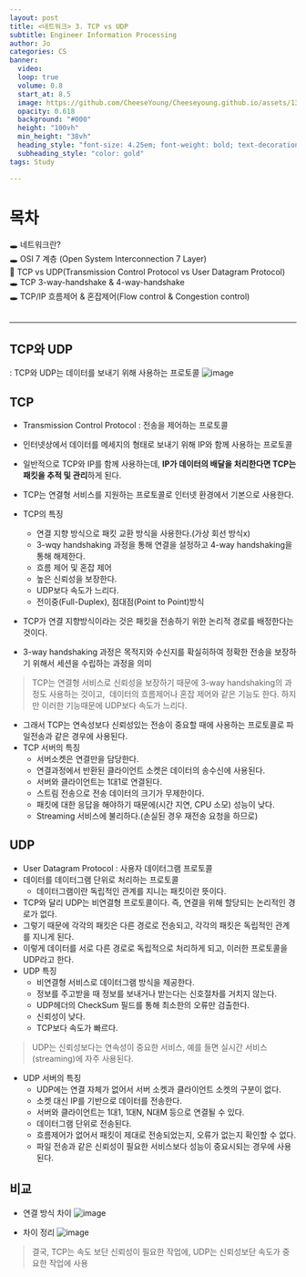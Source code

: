 ```yaml
---
layout: post
title: <네트워크> 3. TCP vs UDP
subtitle: Engineer Information Processing
author: Jo
categories: CS
banner:
  video: 
  loop: true
  volume: 0.8
  start_at: 8.5
  image: https://github.com/CheeseYoung/Cheeseyoung.github.io/assets/132384527/37936439-4898-4312-b02f-48742fe0f8be
  opacity: 0.618
  background: "#000"
  height: "100vh"
  min_height: "38vh"
  heading_style: "font-size: 4.25em; font-weight: bold; text-decoration: underline"
  subheading_style: "color: gold"
tags: Study

---
```


# 목차
🕳 네트워크란? <br>
🕳 OSI 7 계층 (Open System Interconnection 7 Layer) <br>
📌 TCP vs UDP(Transmission Control Protocol vs User Datagram Protocol) <br>
🕳 TCP 3-way-handshake & 4-way-handshake <br>
🕳 TCP/IP 흐름제어 & 혼잡제어(Flow control & Congestion control) <br>
<br>
<hr>


## TCP와 UDP
: TCP와 UDP는 데이터를 보내기 위해 사용하는 프로토콜
![image](https://github.com/CheeseYoung/Cheeseyoung.github.io/assets/132384527/37936439-4898-4312-b02f-48742fe0f8be)


## TCP
- Transmission Control Protocol : 전송을 제어하는 프로토콜
- 인터넷상에서 데이터를 메세지의 형태로 보내기 위해 IP와 함께 사용하는 프로토콜
- 일반적으로 TCP와 IP를 함께 사용하는데, <b>IP가 데이터의 배달을 처리한다면 TCP는 패킷을 추적 및 관리</b>하게 된다.
- TCP는 연결형 서비스를 지원하는 프로토콜로 인터넷 환경에서 기본으로 사용한다.
- TCP의 특징
  - 연결 지향 방식으로 패킷 교환 방식을 사용한다.(가상 회선 방식x)
  - 3-wqy handshaking 과정을 통해 연결을 설정하고 4-way handshaking을 통해 해제한다.
  - 흐름 제어 및 혼잡 제어
  - 높은 신뢰성을 보장한다.
  - UDP보다 속도가 느리다.
  - 전이중(Full-Duplex), 점대점(Point to Point)방식

- TCP가 연결 지향방식이라는 것은 패킷을 전송하기 위한 논리적 경로를 배정한다는 것이다.
- 3-way handshaking 과정은 목적지와 수신지를 확실히하여 정확한 전송을 보장하기 위해서 세션을 수립하는 과정을 의미
> TCP는 연결형 서비스로 신뢰성을 보장하기 때문에 3-way handshaking의 과정도 사용하는 것이고,
> 데이터의 흐름제어나 혼잡 제어와 같은 기능도 한다. 하지만 이러한 기능때문에 UDP보다 속도가 느리다.
- 그래서 TCP는 연속성보다 신뢰성있는 전송이 중요할 때에 사용하는 프로토콜로 파일전송과 같은 경우에 사용된다.
- TCP 서버의 특징
  - 서버소켓은 연결만을 담당한다.
  - 연결과정에서 반환된 클라이언트 소켓은 데이터의 송수신에 사용된다.
  - 서버와 클라이언트는 1대1로 연결된다.
  - 스트림 전송으로 전송 데이터의 크기가 무제한이다.
  - 패킷에 대한 응답을 해야하기 때문에(시간 지연, CPU 소모) 성능이 낮다.
  - Streaming 서비스에 불리하다.(손실된 경우 재전송 요청을 하므로)

## UDP
- User Datagram Protocol : 사용자 데이터그램 프로토콜
- 데이터를 데이터그램 단위로 처리하는 프로토콜
  - 데이터그램이란 독립적인 관계를 지니는 패킷이란 뜻이다.
- TCP와 달리 UDP는 비연결형 프로토콜이다. 즉, 연결을 위해 할당되는 논리적인 경로가 없다.
- 그렇기 때문에 각각의 패킷은 다른 경로로 전송되고, 각각의 패킷은 독립적인 관계를 지니게 된다.
- 이렇게 데이터를 서로 다른 경로로 독립적으로 처리하게 되고, 이러한 프로토콜을 UDP라고 한다.
- UDP 특징
  - 비연결형 서비스로 데이터그램 방식을 제공한다.
  - 정보를 주고받을 때 정보를 보내거나 받는다는 신호절차를 거치지 않는다.
  - UDP헤더의 CheckSum 필드를 통해 최소한의 오류만 검출한다.
  - 신뢰성이 낮다.
  - TCP보다 속도가 빠르다.
> UDP는 신뢰성보다는 연속성이 중요한 서비스, 예를 들면 실시간 서비스(streaming)에 자주 사용된다.
- UDP 서버의 특징
  - UDP에는 연결 자체가 없어서 서버 소켓과 클라이언트 소켓의 구분이 없다.
  - 소켓 대신 IP를 기반으로 데이터를 전송한다.
  - 서버와 클라이언트는 1대1, 1대N, N대M 등으로 연결될 수 있다.
  - 데이터그램 단위로 전송된다.
  - 흐름제어가 없어서 패킷이 제대로 전송되었는지, 오류가 없는지 확인할 수 없다.
  - 파일 전송과 같은 신뢰성이 필요한 서비스보다 성능이 중요시되는 경우에 사용된다.

## 비교
- 연결 방식 차이
![image](https://github.com/CheeseYoung/Cheeseyoung.github.io/assets/132384527/4e7e0c87-44de-4060-b95d-6a97341a3d1e)

- 차이 정리
![image](https://github.com/CheeseYoung/Cheeseyoung.github.io/assets/132384527/330357b6-c1de-4608-9765-79b2dd23993a)
> 결국, TCP는 속도 보단 신뢰성이 필요한 작업에, UDP는 신뢰성보단 속도가 중요한 작업에 사용








